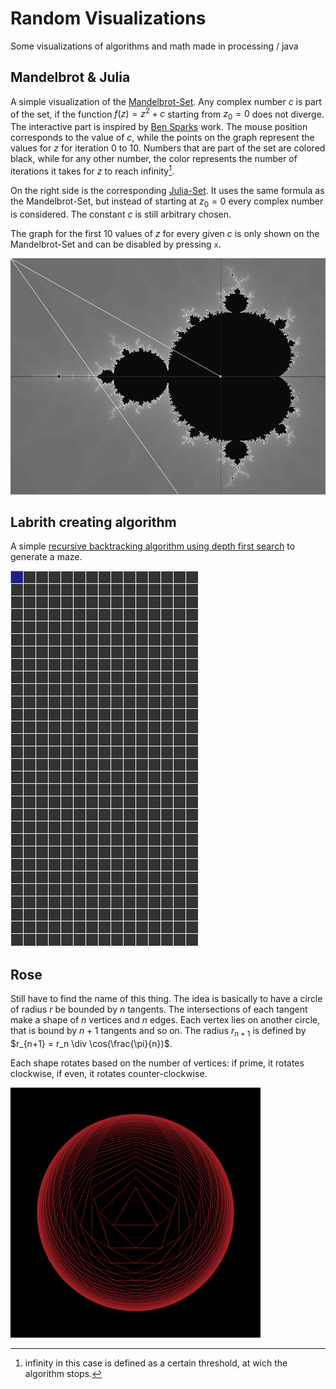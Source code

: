 # Random Visualizations
Some visualizations of algorithms and math made in processing / java


## Mandelbrot & Julia

A simple visualization of the [Mandelbrot-Set](https://en.wikipedia.org/wiki/Mandelbrot_set). Any complex number $c$ is part of the set, if the function $f(z) = z^2 + c$ starting from $z_0 = 0$ does not diverge. The interactive part is inspired by [Ben Sparks](https://www.youtube.com/watch?v=FFftmWSzgmk) work. The mouse position corresponds to the value of $c$, while the points on the graph represent the values for $z$ for iteration 0 to 10. Numbers that are part of the set are colored black, while for any other number, the color represents the number of iterations it takes for $z$ to reach infinity[^1]. 

On the right side is the corresponding [Julia-Set](https://en.wikipedia.org/wiki/Julia_set). It uses the same formula as the Mandelbrot-Set, but instead of starting at $z_0 = 0$ every complex number is considered. The constant $c$ is still arbitrary chosen.

The graph for the first 10 values of $z$ for every given $c$ is only shown on the Mandelbrot-Set and can be disabled by pressing ``x``. 

![](mandelbrot.gif)

[^1]: infinity in this case is defined as a certain threshold, at wich the algorithm stops.

## Labrith creating algorithm

A simple [recursive backtracking algorithm using depth first search](https://en.wikipedia.org/wiki/Maze_generation_algorithm#Recursive_implementation) to generate a maze.

![](lab_vis.gif)

## Rose

Still have to find the name of this thing. The idea is basically to have a circle of radius $r$ be bounded by $n$ tangents. The intersections of each tangent make a shape of $n$ vertices and $n$ edges. Each vertex lies on another circle, that is bound by $n+1$ tangents and so on. The radius $r_{n+1}$ is defined by $r_{n+1} = r_n \div \cos(\frac{\pi}{n})$.

Each shape rotates based on the number of vertices: if prime, it rotates clockwise, if even, it rotates counter-clockwise.

![](rose.gif)

